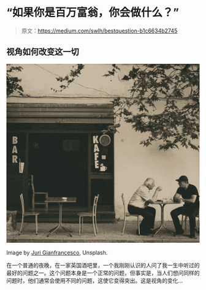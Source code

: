 # “如果你是百万富翁，你会做什么？”

> 原文：<https://medium.com/swlh/bestquestion-b1c6634b2745>

## 视角如何改变这一切

![](img/d66fb71f30df93f4cf5840e101c835ba.png)

Image by [Juri Gianfrancesco](https://unsplash.com/@jurigianfra), Unsplash.

在一个普通的夜晚，在一家英国酒吧里，一个我刚刚认识的人问了我一生中听过的最好的问题之一。这个问题本身是一个正常的问题，但事实是，当人们想问同样的问题时，他们通常会使用不同的问题，这使它变得突出。这是视角的变化…